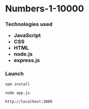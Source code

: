 # Numbers-1-10000

<h3>Technologies used

<ul>
<li>JavaScript
<li>CSS 
<li>HTML
<li>node.js
<li>express.js
</ul>

<h3>Launch</h4>

    npm install 
    
    node app.js
 
    http://localhost:3000 


